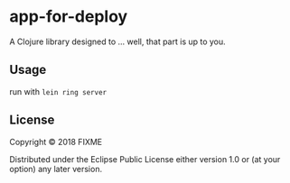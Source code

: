 # app-for-deploy

A Clojure library designed to ... well, that part is up to you.

## Usage

run with `lein ring server`

## License

Copyright © 2018 FIXME

Distributed under the Eclipse Public License either version 1.0 or (at
your option) any later version.
